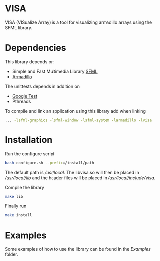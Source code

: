 # VISA

VISA (VISualize Array) is a tool for visualizing armadillo arrays using the
SFML library.

# Dependencies
This library depends on:
  * Simple and Fast Multimedia Library [SFML](http://www.sfml-dev.org/)
  * [Armadillo](http://arma.sourceforge.net/)

The unittests depends in addition on
  * [Google Test](https://github.com/google/googletest)
  * Pthreads

To compile and link an application using this library add when linking
```bash
... -lsfml-graphics -lsfml-window -lsfml-system -larmadillo -lvisa
```

# Installation
Run the configure script
```bash
bash configure.sh --prefix=/install/path
```
The default path is */usr/local*.
The libvisa.so will then be placed in */usr/local/lib* and
the header files will be placed in */usr/local/include/visa*.

Compile the library
```bash
make lib
```

Finally run
```bash
make install
```

# Examples
Some examples of how to use the library can be found in the *Examples* folder.
